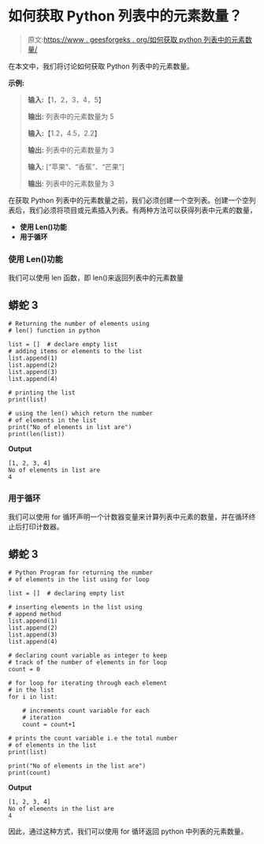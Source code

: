 # 如何获取 Python 列表中的元素数量？

> 原文:[https://www . geesforgeks . org/如何获取 python 列表中的元素数量/](https://www.geeksforgeeks.org/how-to-get-the-number-of-elements-in-a-python-list/)

在本文中，我们将讨论如何获取 Python 列表中的元素数量。

**示例:**

> **输入:**【1，2，3，4，5】
> 
> **输出:**
> 列表中的元素数量为
> 5
> 
> **输入:**【1.2，4.5，2.2】
> 
> **输出:**
> 列表中的元素数量为
> 3
> 
> **输入:** [“苹果”、“香蕉”、“芒果”]
> 
> **输出:**
> 列表中的元素数量为
> 3

在获取 Python 列表中的元素数量之前，我们必须创建一个空列表。创建一个空列表后，我们必须将项目或元素插入列表。有两种方法可以获得列表中元素的数量，

*   **使用 Len()功能**
*   **用于循环**

### **使用 Len()功能**

我们可以使用 len 函数，即 len()来返回列表中的元素数量

## 蟒蛇 3

```
# Returning the number of elements using
# len() function in python

list = []  # declare empty list
# adding items or elements to the list
list.append(1)
list.append(2)
list.append(3)
list.append(4)

# printing the list
print(list)

# using the len() which return the number
# of elements in the list
print("No of elements in list are")
print(len(list))
```

**Output**

```
[1, 2, 3, 4]
No of elements in list are
4
```

### 用于循环

我们可以使用 for 循环声明一个计数器变量来计算列表中元素的数量，并在循环终止后打印计数器。

## 蟒蛇 3

```
# Python Program for returning the number
# of elements in the list using for loop

list = []  # declaring empty list

# inserting elements in the list using
# append method
list.append(1)
list.append(2)
list.append(3)
list.append(4)

# declaring count variable as integer to keep
# track of the number of elements in for loop
count = 0 

# for loop for iterating through each element
# in the list
for i in list:

    # increments count variable for each
    # iteration
    count = count+1

# prints the count variable i.e the total number
# of elements in the list
print(list)

print("No of elements in the list are")
print(count)
```

**Output**

```
[1, 2, 3, 4]
No of elements in the list are
4
```

因此，通过这种方式，我们可以使用 for 循环返回 python 中列表的元素数量。